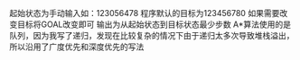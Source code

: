 起始状态为手动输入如：123056478
程序默认的目标为123456780
如果需要改变目标将GOAL改变即可
输出为从起始状态到目标状态最少步数
A\*算法使用的是队列，因为我写了递归，发现在比较复杂的情况下由于递归太多次导致堆栈溢出，所以沿用了广度优先和深度优先的写法
